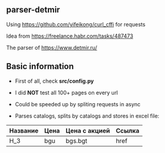 ## parser-detmir

Using https://github.com/yifeikong/curl_cffi for requests

Idea from https://freelance.habr.com/tasks/487473

The parser of https://www.detmir.ru/

## Basic information

* First of all, check **src/config.py**

* I did **NOT** test all 100+ pages on every url

* Could be speeded up by spliting requests in async

* Parses catalogs, splits by catalogs and stores in excel file:

<table>
  <thead>
    <tr>
      <th>Название</th>
      <th>Цена</th>
      <th>Цена с акцией</th>
      <th>Ссылка</th>
    </tr>
  </thead>
    <tbody>
      <tr>
        <td><div dir="auto">H_3</div></td>
        <td><div dir="auto">bgu</div></td>
        <td><div dir="auto">bgs.bgt</div></td>
        <td><div dir="auto">href</div></td>
      </tr>
    </tbody>
</table>
